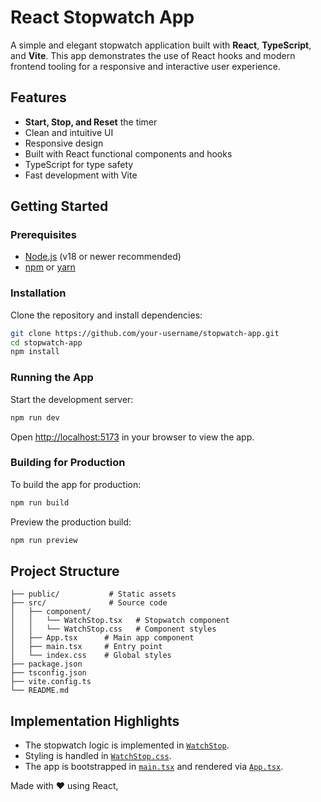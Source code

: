 # React Stopwatch App

A simple and elegant stopwatch application built with **React**, **TypeScript**, and **Vite**. This app demonstrates the use of React hooks and modern frontend tooling for a responsive and interactive user experience.

## Features

- **Start, Stop, and Reset** the timer
- Clean and intuitive UI
- Responsive design
- Built with React functional components and hooks
- TypeScript for type safety
- Fast development with Vite

## Getting Started

### Prerequisites

- [Node.js](https://nodejs.org/) (v18 or newer recommended)
- [npm](https://www.npmjs.com/) or [yarn](https://yarnpkg.com/)

### Installation

Clone the repository and install dependencies:

```sh
git clone https://github.com/your-username/stopwatch-app.git
cd stopwatch-app
npm install
```

### Running the App

Start the development server:

```sh
npm run dev
```

Open [http://localhost:5173](http://localhost:5173) in your browser to view the app.

### Building for Production

To build the app for production:

```sh
npm run build
```

Preview the production build:

```sh
npm run preview
```

## Project Structure

```
├── public/           # Static assets
├── src/              # Source code
│   ├── component/
│   │   └── WatchStop.tsx   # Stopwatch component
│   │   └── WatchStop.css   # Component styles
│   ├── App.tsx      # Main app component
│   ├── main.tsx     # Entry point
│   └── index.css    # Global styles
├── package.json
├── tsconfig.json
├── vite.config.ts
└── README.md
```

## Implementation Highlights

- The stopwatch logic is implemented in [`WatchStop`](src/component/WatchStop.tsx).
- Styling is handled in [`WatchStop.css`](src/component/WatchStop.css).
- The app is bootstrapped in [`main.tsx`](src/main.tsx) and rendered via [`App.tsx`](src/App.tsx).



Made with ❤️ using React,
